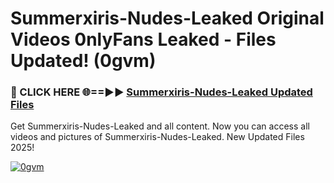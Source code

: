 # Summerxiris-Nudes-Leaked Original Videos 0nlyFans Leaked - Files Updated! (0gvm)

<h3>🔴 CLICK HERE 🌐==►► <a href="https://tinyurl.com/yc6ubb5a" rel="nofollow">Summerxiris-Nudes-Leaked Updated Files</a></h3>

Get Summerxiris-Nudes-Leaked and all content. Now you can access all videos and pictures of Summerxiris-Nudes-Leaked. New Updated Files 2025!

[![0gvm](https://i.imgur.com/7eu0CRL.gif)](https://tinyurl.com/yc6ubb5a)
